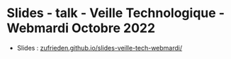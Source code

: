 # Slides - talk - Veille Technologique - Webmardi Octobre 2022

- Slides : [zufrieden.github.io/slides-veille-tech-webmardi/](https://zufrieden.github.io/slides-veille-tech-webmardi/)




